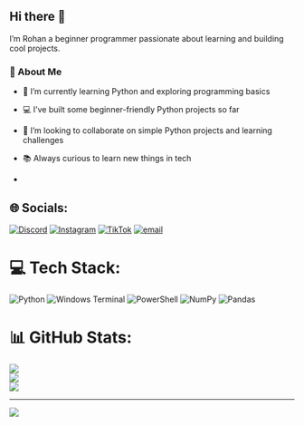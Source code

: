 ## Hi there 👋

I’m  Rohan a beginner programmer passionate about learning and building cool projects.  

### 🚀 About Me
- 🌱 I’m currently learning Python and exploring programming basics  
- 💻 I’ve built some beginner-friendly Python projects so far  
- 🤝 I’m looking to collaborate on simple Python projects and learning challenges    
- 📚 Always curious to learn new things in tech

- 
## 🌐 Socials:
[![Discord](https://img.shields.io/badge/Discord-%237289DA.svg?logo=discord&logoColor=white)](https://discord.gg/https://discord.gg/JyyyD3Ky5R) [![Instagram](https://img.shields.io/badge/Instagram-%23E4405F.svg?logo=Instagram&logoColor=white)](https://instagram.com/rohan_pal_._)  [![TikTok](https://img.shields.io/badge/TikTok-%23000000.svg?logo=TikTok&logoColor=white)](https://tiktok.com/@@rohanpal404) [![email](https://img.shields.io/badge/Email-D14836?logo=gmail&logoColor=white)](mailto:rohanpalporto@gmail.com) 

# 💻 Tech Stack:
![Python](https://img.shields.io/badge/python-3670A0?style=for-the-badge&logo=python&logoColor=ffdd54) ![Windows Terminal](https://img.shields.io/badge/Windows%20Terminal-%234D4D4D.svg?style=for-the-badge&logo=windows-terminal&logoColor=white) ![PowerShell](https://img.shields.io/badge/PowerShell-%235391FE.svg?style=for-the-badge&logo=powershell&logoColor=white) ![NumPy](https://img.shields.io/badge/numpy-%23013243.svg?style=for-the-badge&logo=numpy&logoColor=white) ![Pandas](https://img.shields.io/badge/pandas-%23150458.svg?style=for-the-badge&logo=pandas&logoColor=white)
# 📊 GitHub Stats:
![](https://github-readme-stats.vercel.app/api?username=Rohanpal2009&theme=dark&hide_border=false&include_all_commits=false&count_private=false)<br/>
![](https://nirzak-streak-stats.vercel.app/?user=Rohanpal2009&theme=dark&hide_border=false)<br/>
![](https://github-readme-stats.vercel.app/api/top-langs/?username=Rohanpal2009&theme=dark&hide_border=false&include_all_commits=false&count_private=false&layout=compact)

---
[![](https://visitcount.itsvg.in/api?id=Rohanpal2009&icon=0&color=0)](https://visitcount.itsvg.in)

<!-- Proudly created with GPRM ( https://gprm.itsvg.in ) -->
